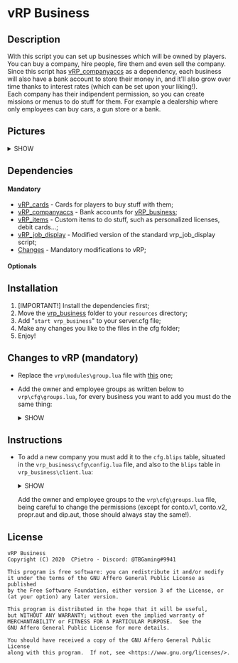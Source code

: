 # vRP Business

## Description
  With this script you can set up businesses which will be owned by players. You can buy a company, hire people, fire them and even sell the company. Since this script has [vRP_companyaccs]() as a dependency, each business will also have a bank account to store their money in, and it'll also grow over time thanks to interest rates (which can be set upon your liking!).\
  Each company has their indipendent permission, so you can create missions or menus to do stuff for them. For example a dealership where only employees can buy cars, a gun store or a bank.

## Pictures
<details><summary>SHOW</summary>
<p>

![Image1](https://i.postimg.cc/MHjSK1nM/image.png)\
![Image2](https://i.postimg.cc/Jz3BzkX2/image.png)\
![Image3](https://i.postimg.cc/C1rcrtLk/image.png)
</p>
</details>

## Dependencies
 #### Mandatory
 * [vRP_cards]() - Cards for players to buy stuff with them;
 * [vRP_companyaccs]() - Bank accounts for [vRP_business](#vrp-business);
 * [vRP_items](https://github.com/CPietro/vRP_items) - Custom items to do stuff, such as personalized licenses, debit cards...;
 * [vRP_job_display]() - Modified version of the standard vrp_job_display script;
 * [Changes](#changes-to-vrp-mandatory) - Mandatory modifications to vRP;

 #### Optionals

## Installation
  1. [IMPORTANT!] Install the dependencies first;
  2. Move the [vrp_business](#vrp-business) folder to your ```resources``` directory;
  3. Add "```start vrp_business```" to your server.cfg file;
  4. Make any changes you like to the files in the cfg folder;
  5. Enjoy!

## Changes to vRP (mandatory)
  * Replace the ```vrp\modules\group.lua``` file with [this](https://github.com/CPietro/vRP_misc_files/blob/master/group.lua) one;

  * Add the owner and employee groups as written below to ```vrp\cfg\groups.lua```, for every business you want to add you must do the same thing:
    <details><summary>SHOW</summary>

    ```lua
    ["Bank Director"] = {
        _config = { gtype = "business", figlio = "Bank Employee", name = "bank",
            onspawn = function(player) vRPclient.notify(player,{"You are the bank director."}) end
        },
        "propr.aut",
        "propr.banca_tax",
        "banca.vehicle",
        "propr.banca_money",
        "banca.mission",
        "banca.menu",
        "banca.cassa",
        "conto.v2",
        "conto.v1",
        "banca.pos"
    },

    ["Bank Employee"] = {
            _config = { gtype = "business",
            onspawn = function(player) vRPclient.notify(player,{"You are a bank employee."}) end
        },
        "dip.aut",
        "banca.vehicle",
        "banca.menu",
        "banca.cassa",
        "banca.mission",
        "conto.v1",
        "banca.pos"
    },
    ```
    </details>

## Instructions
  * To add a new company you must add it to the ```cfg.blips``` table, situated in the ```vrp_business\cfg\config.lua``` file, and also to the ```blips``` table in ```vrp_business\client.lua```:
    <details><summary>SHOW</summary>
    
    ```lua
    ["bank"] = {title="Pacific Standard", prezzo= 2000000, gruppo="Bank Director", x=263.72836303711,y=223.23931884766,z=101.68327331543},
    ```
    "bank" -> This is the internal name of the business, it won't be shown in game.\
    title -> This is the real name of the business.\
    prezzo -> The price a player pays to buy the company.\
    gruppo -> The group that's the owner of the company, only one player should have it. You must add it to the ```vrp\cfg\groups.lua``` file as written [above](#changes-to-vrp-mandatory).\
    x,y,z -> The coordinates where players will be able to buy the business.
    </details>

    Add the owner and employee groups to the ```vrp\cfg\groups.lua``` file, being careful to change the permissions (except for conto.v1, conto.v2, propr.aut and dip.aut, those should always stay the same!).

## License
  ```
  vRP Business
  Copyright (C) 2020  CPietro - Discord: @TBGaming#9941

  This program is free software: you can redistribute it and/or modify
  it under the terms of the GNU Affero General Public License as published
  by the Free Software Foundation, either version 3 of the License, or
  (at your option) any later version.

  This program is distributed in the hope that it will be useful,
  but WITHOUT ANY WARRANTY; without even the implied warranty of
  MERCHANTABILITY or FITNESS FOR A PARTICULAR PURPOSE.  See the
  GNU Affero General Public License for more details.

  You should have received a copy of the GNU Affero General Public License
  along with this program.  If not, see <https://www.gnu.org/licenses/>.
  ```
